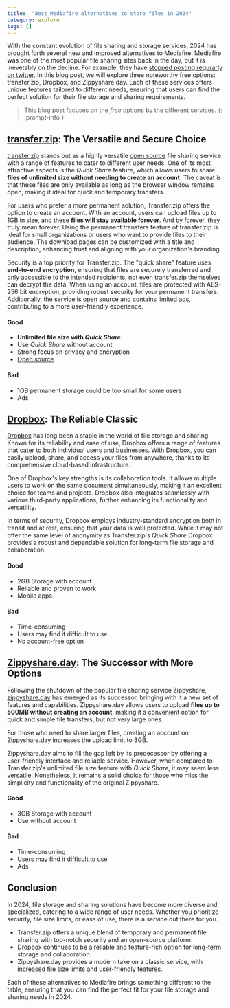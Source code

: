 ```yaml
---
title:  "Best Mediafire alternatives to store files in 2024"
category: explore
tags: []
---
```

With the constant evolution of file sharing and storage services, 2024 has brought forth several new and improved alternatives to Mediafire. Mediafire was one of the most popular file sharing sites back in the day, but it is inevetably on the decline. For example, they have [stopped posting regurarly on twitter](https://x.com/mediafire). In this blog post, we will explore three noteworthy free options: transfer.zip, Dropbox, and Zippyshare.day. Each of these services offers unique features tailored to different needs, ensuring that users can find the perfect solution for their file storage and sharing requirements. 

> This blog post focuses on the *free* options by the different services. 
{: .prompt-info }

## [transfer.zip](https://transfer.zip/): The Versatile and Secure Choice

[transfer.zip](https://transfer.zip/) stands out as a highly versatile [open source](https://github.com/robinkarlberg/transfer.zip-web/) file sharing service with a range of features to cater to different user needs. One of its most attractive aspects is the *Quick Share* feature, which allows users to share **files of unlimited size without needing to create an account**. The caveat is that these files are only available as long as the browser window remains open, making it ideal for quick and temporary transfers.

For users who prefer a more permanent solution, Transfer.zip offers the option to create an account. With an account, users can upload files up to 1GB in size, and these **files will stay available forever**. And by forever, they truly mean forever. Using the permanent transfers feature of transfer.zip is ideal for small organizations or users who want to provide files to their audience. The download pages can be customized with a title and description, enhancing trust and aligning with your organization's branding.

Security is a top priority for Transfer.zip. The "quick share" feature uses **end-to-end encryption**, ensuring that files are securely transferred and only accessible to the intended recipients, not even transfer.zip themselves can decrypt the data. When using an account, files are protected with AES-256 bit encryption, providing robust security for your permanent transfers. Additionally, the service is open source and contains limited ads, contributing to a more user-friendly experience.

#### Good
- **Unlimited file size with *Quick Share***
- Use *Quick Share* without account
- Strong focus on privacy and encryption
- [Open source](https://github.com/robinkarlberg/transfer.zip-web/)

#### Bad
- 1GB permanent storage could be too small for some users
- Ads

## [Dropbox](https://www.dropbox.com/): The Reliable Classic

[Dropbox](https://www.dropbox.com/) has long been a staple in the world of file storage and sharing. Known for its reliability and ease of use, Dropbox offers a range of features that cater to both individual users and businesses. With Dropbox, you can easily upload, share, and access your files from anywhere, thanks to its comprehensive cloud-based infrastructure.

One of Dropbox's key strengths is its collaboration tools. It allows multiple users to work on the same document simultaneously, making it an excellent choice for teams and projects. Dropbox also integrates seamlessly with various third-party applications, further enhancing its functionality and versatility.

In terms of security, Dropbox employs industry-standard encryption both in transit and at rest, ensuring that your data is well protected. While it may not offer the same level of anonymity as Transfer.zip's *Quick Share* Dropbox provides a robust and dependable solution for long-term file storage and collaboration.

#### Good
- 2GB Storage with account
- Reliable and proven to work
- Mobile apps

#### Bad
- Time-consuming
- Users may find it difficult to use
- No account-free option

## [Zippyshare.day](https://zippyshare.day/): The Successor with More Options

Following the shutdown of the popular file sharing service Zippyshare, [zippyshare.day](https://zippyshare.day/) has emerged as its successor, bringing with it a new set of features and capabilities. Zippyshare.day allows users to upload **files up to 500MB without creating an account**, making it a convenient option for quick and simple file transfers, but not very large ones.

For those who need to share larger files, creating an account on Zippyshare.day increases the upload limit to 3GB. 

Zippyshare.day aims to fill the gap left by its predecessor by offering a user-friendly interface and reliable service. However, when compared to Transfer.zip's unlimited file size feature with *Quick Share*, it may seem less versatile. Nonetheless, it remains a solid choice for those who miss the simplicity and functionality of the original Zippyshare.

#### Good
- 3GB Storage with account
- Use without account

#### Bad
- Time-consuming
- Users may find it difficult to use
- Ads

## Conclusion

In 2024, file storage and sharing solutions have become more diverse and specialized, catering to a wide range of user needs. Whether you prioritize security, file size limits, or ease of use, there is a service out there for you.

- Transfer.zip offers a unique blend of temporary and permanent file sharing with top-notch security and an open-source platform.
- Dropbox continues to be a reliable and feature-rich option for long-term storage and collaboration.
- Zippyshare.day provides a modern take on a classic service, with increased file size limits and user-friendly features.

Each of these alternatives to Mediafire brings something different to the table, ensuring that you can find the perfect fit for your file storage and sharing needs in 2024.